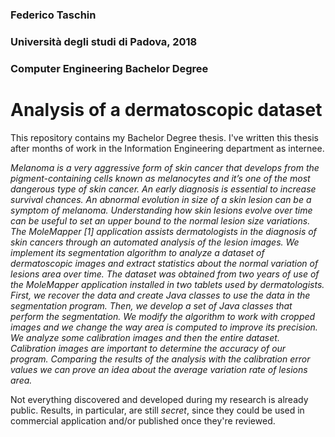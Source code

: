 ### Federico Taschin
### Università degli studi di Padova, 2018
### Computer Engineering Bachelor Degree

# Analysis of a dermatoscopic dataset

This repository contains my Bachelor Degree thesis.
I've written this thesis after months of work in the Information Engineering department as internee.

*Melanoma is a very aggressive form of skin cancer that develops from the pigment-containing cells known as melanocytes and it’s one of the most dangerous type of skin cancer. An early diagnosis is essential to increase survival chances. An abnormal evolution in size of a skin lesion can be a symptom of melanoma. Understanding how skin lesions evolve over time can be useful to set an upper bound to the normal lesion size variations. The MoleMapper [1] application assists dermatologists in the diagnosis of skin cancers through an automated analysis of the lesion images. We implement its segmentation algorithm to analyze a dataset of dermatoscopic images and extract statistics about the normal variation of lesions area over time. The dataset was obtained from two years of use of the MoleMapper application installed in two tablets used by dermatologists. First, we recover the data and create Java classes to use the data in the segmentation program. Then, we develop a set of Java classes that perform the segmentation. We modify the algorithm to work with cropped images and we change the way area is computed to improve its precision. We analyze some calibration images and then the entire dataset. Calibration images are important to determine the accuracy of our program. Comparing the results of the analysis with the calibration error values we can prove an idea about the average variation rate of lesions area.*

Not everything discovered and developed during my research is already public.
Results, in particular, are still *secret*, since they could be used in commercial application and/or published once they're reviewed.
